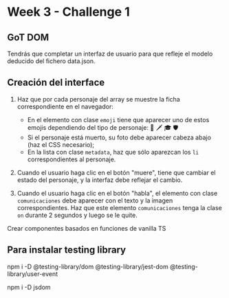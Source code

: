 # Week 3 - Challenge 1

## GoT DOM

Tendrás que completar un interfaz de usuario para que refleje el modelo deducido del fichero data.json.

## Creación del interface

1. Haz que por cada personaje del array se muestre la ficha correspondiente en el navegador:

   - En el elemento con clase `emoji` tiene que aparecer uno de estos emojis dependiendo del tipo de personaje: 👑 🗡 🎓 🛡
   - Si el personaje está muerto, su foto debe aparecer cabeza abajo (haz el CSS necesario);
   - En la lista con clase `metadata`, haz que sólo aparezcan los `li` correspondientes al personaje.

2. Cuando el usuario haga clic en el botón "muere", tiene que cambiar el estado del personaje, y la interfaz debe reflejar el cambio.
3. Cuando el usuario haga clic en el botón "habla", el elemento con clase `comunicaciones` debe aparecer con el texto y la imagen correspondientes. Haz que este elemento `comunicaciones` tenga la clase `on` durante 2 segundos y luego se le quite.

Crear componentes basados en funciones de vanilla TS

## Para instalar testing library

npm i -D @testing-library/dom @testing-library/jest-dom @testing-library/user-event

npm i -D jsdom
